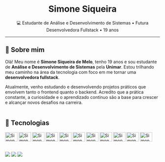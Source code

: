 <h1 align="center">Simone Siqueira</h1>

<p align="center">
  💻 Estudante de Análise e Desenvolvimento de Sistemas • Futura Desenvolvedora Fullstack • 19 anos  
</p>

---

## 👋 Sobre mim

Olá! Meu nome é **Simone Siqueira de Melo**, tenho 19 anos e sou estudante de **Análise e Desenvolvimento de Sistemas** pela **Unimar**. Estou trilhando meu caminho na área da tecnologia com foco em me tornar uma **desenvolvedora fullstack**.

Atualmente, venho estudando e desenvolvendo projetos práticos que envolvem tanto o frontend quanto o backend. Acredito que a prática constante, a curiosidade e o aprendizado contínuo são a base para crescer e alcançar novos desafios na carreira.
<br><br>
## 🤖 **Tecnologias**
<div>
   <img align="center" alt="Simone-HTML" height="30" width="40" src="https://cdn.jsdelivr.net/gh/devicons/devicon@latest/icons/html5/html5-original.svg">
   <img align="center" alt="Simone-CSS" height="30" width="40" src="https://cdn.jsdelivr.net/gh/devicons/devicon@latest/icons/css3/css3-original.svg">
   <img align="center" alt="Simone-Js" height="30" width="40" src="https://cdn.jsdelivr.net/gh/devicons/devicon@latest/icons/javascript/javascript-original.svg">
   <img align="center" alt="Simone-Vue" height="30" width="40" src="https://cdn.jsdelivr.net/gh/devicons/devicon@latest/icons/vuejs/vuejs-original.svg">
   <img align="center" alt="Simone-React" height="30" width="40" src="https://cdn.jsdelivr.net/gh/devicons/devicon@latest/icons/react/react-original.svg">
   <img align="center" alt="Simone-Tailwind" height="30" width="40" src="https://cdn.jsdelivr.net/gh/devicons/devicon@latest/icons/tailwindcss/tailwindcss-original.svg">
   <img align="center" alt="Simone-Bootstrap" height="30" width="40" src="https://cdn.jsdelivr.net/gh/devicons/devicon@latest/icons/bootstrap/bootstrap-original.svg">
   <img align="center" alt="Simone-C#" height="30" width="40" src="https://cdn.jsdelivr.net/gh/devicons/devicon@latest/icons/csharp/csharp-original.svg">
   <img align="center" alt="Simone-Php" height="30" width="40" src="https://cdn.jsdelivr.net/gh/devicons/devicon@latest/icons/php/php-original.svg">
   <img align="center" alt="Simone-Python" height="30" width="40" src="https://cdn.jsdelivr.net/gh/devicons/devicon@latest/icons/python/python-original.svg">
   <img align="center" alt="Simone-MySql" height="30" width="40" src="https://cdn.jsdelivr.net/gh/devicons/devicon@latest/icons/mysql/mysql-original-wordmark.svg">
</div>
<br><br>
<div>
    <a href="https://www.instagram.com/simonesiqueira_s2/" target="_blank"><img src="https://img.shields.io/badge/-Instagram-%23E4405F?style=for-the-badge&logo=instagram&logoColor=white" target="_blank"></a>
    <a href = "mailto:simonesiqueira093@gmail.com"><img src="https://img.shields.io/badge/-Gmail-%23333?style=for-the-badge&logo=gmail&logoColor=white" target="_blank"></a>
    <a href="https://www.linkedin.com/in/simone-siqueira-de-melo-3ba54a298/" target="_blank"><img src="https://img.shields.io/badge/-LinkedIn-%230077B5?style=for-the-badge&logo=linkedin&logoColor=white" target="_blank"></a> 
</div>
